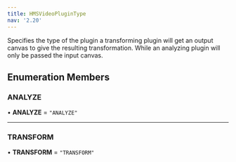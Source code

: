 ```yaml
---
title: HMSVideoPluginType
nav: '2.20'
---
```


Specifies the type of the plugin a transforming plugin will get an output canvas to give the resulting
transformation. While an analyzing plugin will only be passed the input canvas.

## Enumeration Members

### ANALYZE

• **ANALYZE** = `"ANALYZE"`

---

### TRANSFORM

• **TRANSFORM** = `"TRANSFORM"`
